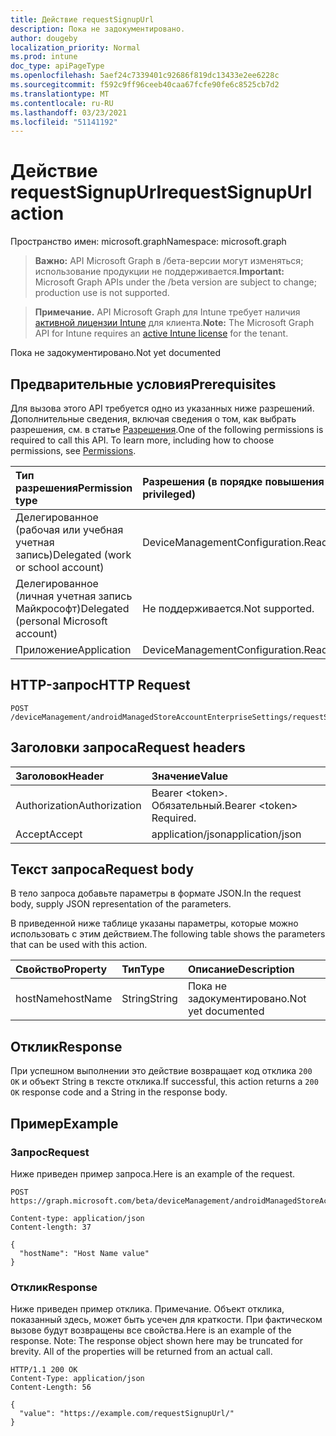 ```yaml
---
title: Действие requestSignupUrl
description: Пока не задокументировано.
author: dougeby
localization_priority: Normal
ms.prod: intune
doc_type: apiPageType
ms.openlocfilehash: 5aef24c7339401c92686f819dc13433e2ee6228c
ms.sourcegitcommit: f592c9ff96ceeb40caa67fcfe90fe6c8525cb7d2
ms.translationtype: MT
ms.contentlocale: ru-RU
ms.lasthandoff: 03/23/2021
ms.locfileid: "51141192"
---
```

# <a name="requestsignupurl-action"></a><span data-ttu-id="3eb10-103">Действие requestSignupUrl</span><span class="sxs-lookup"><span data-stu-id="3eb10-103">requestSignupUrl action</span></span>

<span data-ttu-id="3eb10-104">Пространство имен: microsoft.graph</span><span class="sxs-lookup"><span data-stu-id="3eb10-104">Namespace: microsoft.graph</span></span>

> <span data-ttu-id="3eb10-105">**Важно:** API Microsoft Graph в /бета-версии могут изменяться; использование продукции не поддерживается.</span><span class="sxs-lookup"><span data-stu-id="3eb10-105">**Important:** Microsoft Graph APIs under the /beta version are subject to change; production use is not supported.</span></span>

> <span data-ttu-id="3eb10-106">**Примечание.** API Microsoft Graph для Intune требует наличия [активной лицензии Intune](https://go.microsoft.com/fwlink/?linkid=839381) для клиента.</span><span class="sxs-lookup"><span data-stu-id="3eb10-106">**Note:** The Microsoft Graph API for Intune requires an [active Intune license](https://go.microsoft.com/fwlink/?linkid=839381) for the tenant.</span></span>

<span data-ttu-id="3eb10-107">Пока не задокументировано.</span><span class="sxs-lookup"><span data-stu-id="3eb10-107">Not yet documented</span></span>

## <a name="prerequisites"></a><span data-ttu-id="3eb10-108">Предварительные условия</span><span class="sxs-lookup"><span data-stu-id="3eb10-108">Prerequisites</span></span>
<span data-ttu-id="3eb10-p101">Для вызова этого API требуется одно из указанных ниже разрешений. Дополнительные сведения, включая сведения о том, как выбрать разрешения, см. в статье [Разрешения](/graph/permissions-reference).</span><span class="sxs-lookup"><span data-stu-id="3eb10-p101">One of the following permissions is required to call this API. To learn more, including how to choose permissions, see [Permissions](/graph/permissions-reference).</span></span>

|<span data-ttu-id="3eb10-111">Тип разрешения</span><span class="sxs-lookup"><span data-stu-id="3eb10-111">Permission type</span></span>|<span data-ttu-id="3eb10-112">Разрешения (в порядке повышения привилегий)</span><span class="sxs-lookup"><span data-stu-id="3eb10-112">Permissions (from least to most privileged)</span></span>|
|:---|:---|
|<span data-ttu-id="3eb10-113">Делегированное (рабочая или учебная учетная запись)</span><span class="sxs-lookup"><span data-stu-id="3eb10-113">Delegated (work or school account)</span></span>|<span data-ttu-id="3eb10-114">DeviceManagementConfiguration.ReadWrite.All</span><span class="sxs-lookup"><span data-stu-id="3eb10-114">DeviceManagementConfiguration.ReadWrite.All</span></span>|
|<span data-ttu-id="3eb10-115">Делегированное (личная учетная запись Майкрософт)</span><span class="sxs-lookup"><span data-stu-id="3eb10-115">Delegated (personal Microsoft account)</span></span>|<span data-ttu-id="3eb10-116">Не поддерживается.</span><span class="sxs-lookup"><span data-stu-id="3eb10-116">Not supported.</span></span>|
|<span data-ttu-id="3eb10-117">Приложение</span><span class="sxs-lookup"><span data-stu-id="3eb10-117">Application</span></span>|<span data-ttu-id="3eb10-118">DeviceManagementConfiguration.ReadWrite.All</span><span class="sxs-lookup"><span data-stu-id="3eb10-118">DeviceManagementConfiguration.ReadWrite.All</span></span>|

## <a name="http-request"></a><span data-ttu-id="3eb10-119">HTTP-запрос</span><span class="sxs-lookup"><span data-stu-id="3eb10-119">HTTP Request</span></span>
<!-- {
  "blockType": "ignored"
}
-->
``` http
POST /deviceManagement/androidManagedStoreAccountEnterpriseSettings/requestSignupUrl
```

## <a name="request-headers"></a><span data-ttu-id="3eb10-120">Заголовки запроса</span><span class="sxs-lookup"><span data-stu-id="3eb10-120">Request headers</span></span>
|<span data-ttu-id="3eb10-121">Заголовок</span><span class="sxs-lookup"><span data-stu-id="3eb10-121">Header</span></span>|<span data-ttu-id="3eb10-122">Значение</span><span class="sxs-lookup"><span data-stu-id="3eb10-122">Value</span></span>|
|:---|:---|
|<span data-ttu-id="3eb10-123">Authorization</span><span class="sxs-lookup"><span data-stu-id="3eb10-123">Authorization</span></span>|<span data-ttu-id="3eb10-124">Bearer &lt;token&gt;. Обязательный.</span><span class="sxs-lookup"><span data-stu-id="3eb10-124">Bearer &lt;token&gt; Required.</span></span>|
|<span data-ttu-id="3eb10-125">Accept</span><span class="sxs-lookup"><span data-stu-id="3eb10-125">Accept</span></span>|<span data-ttu-id="3eb10-126">application/json</span><span class="sxs-lookup"><span data-stu-id="3eb10-126">application/json</span></span>|

## <a name="request-body"></a><span data-ttu-id="3eb10-127">Текст запроса</span><span class="sxs-lookup"><span data-stu-id="3eb10-127">Request body</span></span>
<span data-ttu-id="3eb10-128">В тело запроса добавьте параметры в формате JSON.</span><span class="sxs-lookup"><span data-stu-id="3eb10-128">In the request body, supply JSON representation of the parameters.</span></span>

<span data-ttu-id="3eb10-129">В приведенной ниже таблице указаны параметры, которые можно использовать с этим действием.</span><span class="sxs-lookup"><span data-stu-id="3eb10-129">The following table shows the parameters that can be used with this action.</span></span>

|<span data-ttu-id="3eb10-130">Свойство</span><span class="sxs-lookup"><span data-stu-id="3eb10-130">Property</span></span>|<span data-ttu-id="3eb10-131">Тип</span><span class="sxs-lookup"><span data-stu-id="3eb10-131">Type</span></span>|<span data-ttu-id="3eb10-132">Описание</span><span class="sxs-lookup"><span data-stu-id="3eb10-132">Description</span></span>|
|:---|:---|:---|
|<span data-ttu-id="3eb10-133">hostName</span><span class="sxs-lookup"><span data-stu-id="3eb10-133">hostName</span></span>|<span data-ttu-id="3eb10-134">String</span><span class="sxs-lookup"><span data-stu-id="3eb10-134">String</span></span>|<span data-ttu-id="3eb10-135">Пока не задокументировано.</span><span class="sxs-lookup"><span data-stu-id="3eb10-135">Not yet documented</span></span>|



## <a name="response"></a><span data-ttu-id="3eb10-136">Отклик</span><span class="sxs-lookup"><span data-stu-id="3eb10-136">Response</span></span>
<span data-ttu-id="3eb10-137">При успешном выполнении это действие возвращает код отклика `200 OK` и объект String в тексте отклика.</span><span class="sxs-lookup"><span data-stu-id="3eb10-137">If successful, this action returns a `200 OK` response code and a String in the response body.</span></span>

## <a name="example"></a><span data-ttu-id="3eb10-138">Пример</span><span class="sxs-lookup"><span data-stu-id="3eb10-138">Example</span></span>

### <a name="request"></a><span data-ttu-id="3eb10-139">Запрос</span><span class="sxs-lookup"><span data-stu-id="3eb10-139">Request</span></span>
<span data-ttu-id="3eb10-140">Ниже приведен пример запроса.</span><span class="sxs-lookup"><span data-stu-id="3eb10-140">Here is an example of the request.</span></span>
``` http
POST https://graph.microsoft.com/beta/deviceManagement/androidManagedStoreAccountEnterpriseSettings/requestSignupUrl

Content-type: application/json
Content-length: 37

{
  "hostName": "Host Name value"
}
```

### <a name="response"></a><span data-ttu-id="3eb10-141">Отклик</span><span class="sxs-lookup"><span data-stu-id="3eb10-141">Response</span></span>
<span data-ttu-id="3eb10-p102">Ниже приведен пример отклика. Примечание. Объект отклика, показанный здесь, может быть усечен для краткости. При фактическом вызове будут возвращены все свойства.</span><span class="sxs-lookup"><span data-stu-id="3eb10-p102">Here is an example of the response. Note: The response object shown here may be truncated for brevity. All of the properties will be returned from an actual call.</span></span>
``` http
HTTP/1.1 200 OK
Content-Type: application/json
Content-Length: 56

{
  "value": "https://example.com/requestSignupUrl/"
}
```




